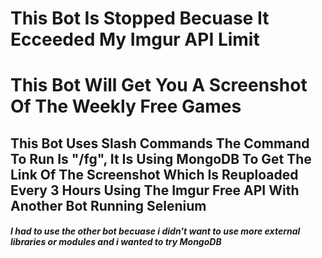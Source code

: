 # This Bot Is Stopped Becuase It Ecceeded My Imgur API Limit

<h1> This Bot Will Get You A Screenshot Of The Weekly Free Games</h1>
<h2>This Bot Uses Slash Commands The Command To Run Is "/fg", It Is Using MongoDB To Get The Link Of The Screenshot Which Is Reuploaded Every 3 Hours Using The Imgur Free API With Another Bot Running Selenium</h2>
<h5>I had to use the other bot becuase i didn't want to use more external libraries or modules and i wanted to try MongoDB</h5>

